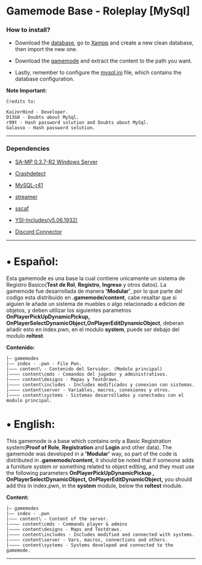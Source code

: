 
# Gamemode Base - Roleplay [MySql]

### How to install?

 - Download the [database]((https://github.com/KaizerHind/GamemodeBase_MySQL/blob/master/Database/dbserver.sql)), go to [Xampp](http://localhost/phpmyadmin/server_import.php) and create a new clean database, then import the new one.

 - Download the [gamemode](https://github.com/KaizerHind/Gamemode-Base/archive/refs/heads/1.0.zip) and extract the content to the path you want.

 - Lastly, remember to configure the [mysql.ini](https://github.com/KaizerHind/GamemodeBase_MySQL/blob/master/mysql.ini) file, which contains the database configuration.

  **Note Important:** 

    Credits to:
    
    KaizerHind - Developer.
    D13G0 - Doubts about MySql.
    r99t - Hash password solution and Doubts about MySql.
    Galasso - Hash password solution.

---

### Dependencies

- [SA-MP 0.3.7-R2 Windows Server](http://files.sa-mp.com/samp037_svr_R2-1-1_win32.zip)

- [Crashdetect](https://github.com/Zeex/samp-plugin-crashdetect)

- [MySQL-r41](https://github.com/pBlueG/SA-MP-MySQL)

- [streamer](https://github.com/samp-incognito/samp-streamer-plugin)

- [sscaf](https://github.com/maddinat0r/sscanf)

- [YSI-Includes(v5.06.1932)](https://github.com/pawn-lang/YSI-Includes/releases/tag/v5.06.1932)

- [Discord Connector](https://github.com/maddinat0r/samp-discord-connector)

---

# • **Español:**

Esta gamemode es una base la cual contiene unicamente un sistema de Registro Basico(**Test de Rol**, **Registro**, **Ingreso** y otros datos). La gamemode fue desarrollada de manera **'Modular'**, por lo que parte del codigo esta distribuido en **.gamemode/content**, cabe resaltar que si alguien le añade un sistema de muebles o algo relacionado a edicion de objetos, y deben utilizar los siguientes parametros **OnPlayerPickUpDynamicPickup, OnPlayerSelectDynamicObject,OnPlayerEditDynamicObject**, deberan añadir esto en index.pwn, en el modulo **system**, puede ser debajo del modulo **roltest**.

**Contenido:**

    |— gamemodes
    |—— index - .pwn - File Pwn.
    |——— content\ - Contenido del Servidor. (Modulo principal)
    |———— content\cmds - Comandos del jugador y administrativos.
    |———— content\designs - Mapas y Textdraws.
    |———— content\includes - Includes modificados y conexion con sistemas.
    |———— content\server - Variables, macros, conexiones y otros.
    |———— content\systems - Sistemas desarrollados y conectados con el modulo principal.

# • **English:**

This gamemode is a base which contains only a Basic Registration system(**Proof of Role**, **Registration** and **Login** and other data). The gamemode was developed in a **'Modular'** way, so part of the code is distributed in **.gamemode/content**, it should be noted that if someone adds a furniture system or something related to object editing, and they must use the following parameters **OnPlayerPickUpDynamicPickup , OnPlayerSelectDynamicObject, OnPlayerEditDynamicObject,** you should add this in index.pwn, in the **system** module, below the **roltest** module.

**Content:**

    |— gamemodes
    |—— index - .pwn
    |——— content\ - Content of the server.
    |———— content\cmds - Commands player & admins
    |———— content\designs - Maps and Textdraws.
    |———— content\includes - Includes modified and connected with systems.
    |———— content\server - Vars, macros, connections and others.
    |———— content\systems - Systems developed and connected to the gamemode.

----
